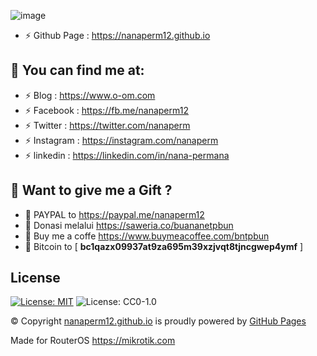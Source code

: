 ![image](https://user-images.githubusercontent.com/42666125/147416579-20a6475d-3b90-4ead-a442-9deaefc19509.png)
- ⚡ Github Page : https://nanaperm12.github.io

## :link: <b>You can find me at:</b>
- ⚡ Blog : https://www.o-om.com
- ⚡ Facebook : https://fb.me/nanaperm12
- ⚡ Twitter : https://twitter.com/nanaperm
- ⚡ Instagram : https://instagram.com/nanaperm
- ⚡ linkedin : https://linkedin.com/in/nana-permana

## :gift_heart: <b>Want to give me a Gift ?</b><br>
- :link: PAYPAL to https://paypal.me/nanaperm12<br>
- :link: Donasi melalui https://saweria.co/buananetpbun
- :link: Buy me a coffe https://www.buymeacoffee.com/bntpbun
- :link: Bitcoin to [ <b>bc1qazx09937at9za695m39xzjvqt8tjncgwep4ymf</b> ]

## <b>License</b><br>
[![License: MIT](https://img.shields.io/badge/License-MIT-yellow.svg)](https://opensource.org/licenses/MIT)
![License: CC0-1.0](https://img.shields.io/badge/License-CC0_1.0-lightgrey.svg)

© Copyright <a href="https://nanaperm12.github.io/">nanaperm12.github.io</a> is proudly powered by <a href="https://pages.github.com/">GitHub Pages</a> <br>

Made for RouterOS https://mikrotik.com
